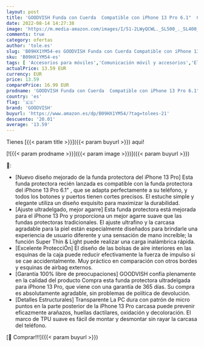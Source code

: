 ```yaml
---
layout: post
title: 'GOODVISH Funda con Cuerda  Compatible con iPhone 13 Pro 6.1"  Case para Teléfono con Cordón  Cáscara Transparente para Teléfono con Collar  Cámara y Protección de Pantalla Anti-Caída Azul '
date: 2022-08-14 14:27:38
image: 'https://m.media-amazon.com/images/I/51-2LWyQCWL._SL500_._SL400_.jpg'
comments: true
category: ofertas
author: 'tole.es'
slug: 'B09HX1YM54-es GOODVISH Funda con Cuerda Compatible con iPhone 13 Pro...'
sku: 'B09HX1YM54-es'
tags: [ 'Accesorios para móviles','Comunicación móvil y accesorios','Electrónica','Fundas con correa para hombro y cordón para teléfonos móviles','Fundas y carcasas para teléfonos móviles','goodvish','iphone','🇪🇸', ]
actualPrice: 13.59 EUR
currency: EUR
price: 13.59
comparePrice: 16.99 EUR
prodname: 'GOODVISH Funda con Cuerda  Compatible con iPhone 13 Pro 6.1"  Case para Teléfono con Cordón  Cáscara Transparente para Teléfono con Collar  Cámara y Protección de Pantalla Anti-Caída Azul '
country: 'es'
flag: '🇪🇸'
brand: 'GOODVISH'
buyurl: 'https://www.amazon.es/dp/B09HX1YM54/?tag=tolees-21'
descuento: '20.01'
average: '13.59'
---
```


Tienes [{{< param title >}}]({{< param buyurl >}}) aqui!

[![{{< param prodname >}}]({{< param image >}})]({{< param buyurl >}})

🔎:

- [Nuevo diseño mejorado de la funda protectora del iPhone 13 Pro] Esta funda protectora recién lanzada es compatible con la funda protectora del iPhone 13 Pro 6.1" , que se adapta perfectamente a su teléfono, y todos los botones y puertos tienen cortes precisos. El estuche simple y elegante utiliza un diseño exquisito para maximizar la durabilidad.
- [Ajuste ultradelgado, mejor agarre] Esta funda protectora está mejorada para el iPhone 13 Pro y proporciona un mejor agarre suave que las fundas protectoras tradicionales. El ajuste ultrafino y la carcasa agradable para la piel están especialmente diseñados para brindarle una experiencia de usuario diferente y una sensación de mano increíble; la función Super Thin & Light puede realizar una carga inalámbrica rápida.
- [Excelente ProtecciÓn] El diseño de las bolsas de aire interiores en las esquinas de la caja puede reducir efectivamente la fuerza de impulso si se cae accidentalmente. Muy práctico en comparación con otros bordes y esquinas de airbag externos.
- [Garantía 100% libre de preocupaciones] GOODVISH confía plenamente en la calidad del producto Compra esta funda protectora ultradelgada para iPhone 13 Pro, que viene con una garantía de 365 días. Su compra es absolutamente agradable, sin problemas de política de devolución.
- [Detalles Estructurales] Transparente La PC dura con patrón de micro puntos en la parte posterior de la iPhone 13 Pro carcasa puede prevenir eficazmente arañazos, huellas dactilares, oxidación y decoloración. El marco de TPU suave es fácil de montar y desmontar sin rayar la carcasa del teléfono.

[🛒 Comprar!!!]({{< param buyurl >}})
